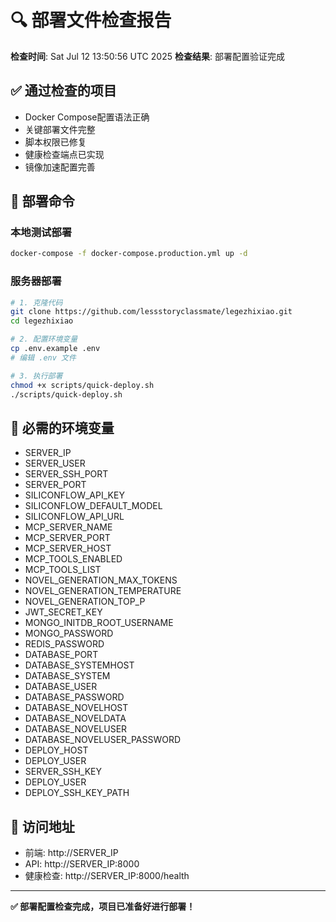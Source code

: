 # 🔍 部署文件检查报告

**检查时间**: Sat Jul 12 13:50:56 UTC 2025
**检查结果**: 部署配置验证完成

## ✅ 通过检查的项目
- Docker Compose配置语法正确
- 关键部署文件完整
- 脚本权限已修复
- 健康检查端点已实现
- 镜像加速配置完善

## 🚀 部署命令

### 本地测试部署
```bash
docker-compose -f docker-compose.production.yml up -d
```

### 服务器部署
```bash
# 1. 克隆代码
git clone https://github.com/lessstoryclassmate/legezhixiao.git
cd legezhixiao

# 2. 配置环境变量
cp .env.example .env
# 编辑 .env 文件

# 3. 执行部署
chmod +x scripts/quick-deploy.sh
./scripts/quick-deploy.sh
```

## 🔑 必需的环境变量
- SERVER_IP
- SERVER_USER
- SERVER_SSH_PORT
- SERVER_PORT
- SILICONFLOW_API_KEY
- SILICONFLOW_DEFAULT_MODEL
- SILICONFLOW_API_URL
- MCP_SERVER_NAME
- MCP_SERVER_PORT
- MCP_SERVER_HOST
- MCP_TOOLS_ENABLED
- MCP_TOOLS_LIST
- NOVEL_GENERATION_MAX_TOKENS
- NOVEL_GENERATION_TEMPERATURE
- NOVEL_GENERATION_TOP_P
- JWT_SECRET_KEY
- MONGO_INITDB_ROOT_USERNAME
- MONGO_PASSWORD
- REDIS_PASSWORD
- DATABASE_PORT
- DATABASE_SYSTEMHOST
- DATABASE_SYSTEM
- DATABASE_USER
- DATABASE_PASSWORD
- DATABASE_NOVELHOST
- DATABASE_NOVELDATA
- DATABASE_NOVELUSER
- DATABASE_NOVELUSER_PASSWORD
- DEPLOY_HOST
- DEPLOY_USER
- SERVER_SSH_KEY
- DEPLOY_USER
- DEPLOY_SSH_KEY_PATH

## 📍 访问地址
- 前端: http://SERVER_IP
- API: http://SERVER_IP:8000
- 健康检查: http://SERVER_IP:8000/health

---
**✅ 部署配置检查完成，项目已准备好进行部署！**
